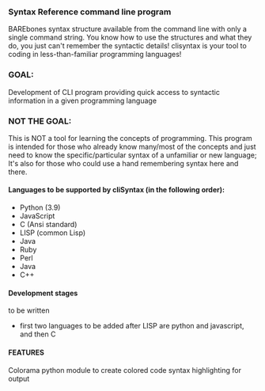 ### Syntax Reference command line program

BAREbones syntax structure available from the command line with only a single command string.
You know how to use the structures and what they do, you just can't remember the syntactic details!
clisyntax is your tool to coding in less-than-familiar programming languages!


### GOAL:
Development of CLI program providing quick access to syntactic information in a given programming language



### NOT THE GOAL:
This is NOT a tool for learning the concepts of programming. This program is intended for those who already know many/most of the concepts and just need to know the specific/particular syntax of a unfamiliar or new language; It's also for those who could use a hand remembering syntax here and there.


#### Languages to be supported by cliSyntax (in the following order):
- Python (3.9)
- JavaScript
- C (Ansi standard)
- LISP (common Lisp)
- Java
- Ruby
- Perl
- Java
- C++

  

#### Development stages

to be written









- first two languages to be added after LISP are python and javascript, and then C



#### FEATURES

Colorama python module to create colored code syntax highlighting for output




